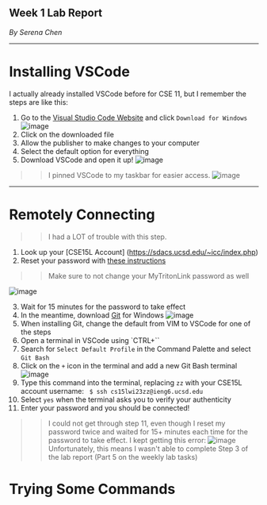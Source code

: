 ## Week 1 Lab Report
*By Serena Chen*

---
# Installing VSCode
I actually already installed VSCode before for CSE 11, but I remember the steps are like this:
1. Go to the [Visual Studio Code Website](https://code.visualstudio.com/) and click `Download for Windows`
![image](https://user-images.githubusercontent.com/86854157/212214825-fa8a6696-5b7a-4d1c-8c66-1bffc1683b97.png)
2. Click on the downloaded file
3. Allow the publisher to make changes to your computer
4. Select the default option for everything
5. Download VSCode and open it up!
![image](https://user-images.githubusercontent.com/86854157/212215489-915b56df-02f3-479a-9442-65c68c0a65cb.png)


>> I pinned VSCode to my taskbar for easier access.
>> ![image](https://user-images.githubusercontent.com/86854157/212215071-b41628a4-07a0-4b57-807f-dee1677fafbf.png)

---
# Remotely Connecting
>> I had a LOT of trouble with this step.
1. Look up your [CSE15L Account] (https://sdacs.ucsd.edu/~icc/index.php)
2. Reset your password with [these instructions](https://docs.google.com/document/d/1hs7CyQeh-MdUfM9uv99i8tqfneos6Y8bDU0uhn1wqho/edit)
>> Make sure to not change your MyTritonLink password as well

![image](https://user-images.githubusercontent.com/86854157/212216048-df305277-8c68-47d6-ad85-0c09d777ea5d.png)

3. Wait for 15 minutes for the password to take effect
4. In the meantime, download [Git](https://gitforwindows.org/) for Windows
![image](https://user-images.githubusercontent.com/86854157/212216147-e249c3ec-0808-4ded-a53e-09bf90b4fd62.png)
5. When installing Git, change the default from VIM to VSCode for one of the steps
6. Open a terminal in VSCode using `CTRL+``
7. Search for `Select Default Profile` in the Command Palette and select `Git Bash`
8. Click on the `+` icon in the terminal and add a new Git Bash terminal
![image](https://user-images.githubusercontent.com/86854157/212216519-264d2e39-685e-4d63-8ec3-f1ac8160baf1.png)
9. Type this command into the terminal, replacing `zz` with your CSE15L account username: ` $ ssh cs15lwi23zz@ieng6.ucsd.edu`
10. Select `yes` when the terminal asks you to verify your authenticity
11. Enter your password and you should be connected!
>> I could not get through step 11, even though I reset my password twice and waited for 15+ minutes each time for the password to take effect. I kept getting this error:
>> ![image](https://user-images.githubusercontent.com/86854157/212216927-b49dff72-e97d-49c9-8136-564995e2d3d7.png)
>> Unfortunately, this means I wasn't able to complete Step 3 of the lab report (Part 5 on the weekly lab tasks)

# Trying Some Commands
